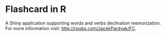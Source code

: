# Flashcard in R

A Shiny application supporting words and verbs declination memorization.
For more information visit: http://rpubs.com/JacekPardyak/FC.

